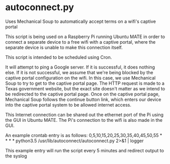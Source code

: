 # autoconnect.py
Uses Mechanical Soup to automatically accept terms on a wifi's captive portal

This script is being used on a Raspberry Pi running Ubuntu MATE in order to connect a separate device to a free wifi with a captive portal,
where the separate device is unable to make this connection itself.

This script is intended to be scheduled using Cron. 

It will attempt to ping a Google server. If it is successful, it does nothing else.
If it is not successful, we assume that we're being blocked by the captive portal configuration on the wifi. 
In this case, we use Mechanical Soup to try to get to the captive portal page. The HTTP request is made to a Texas government website, 
but the exact site doesn't matter as we intend to be redirected to the captive portal page. 
Once on the captive portal page, Mechanical Soup follows the continue button link, which enters our device into the captive portal system to be allowed internet access.

This Internet connection can be shared out the ethernet port of the Pi using the GUI in Ubuntu MATE. The Pi's connection to the wifi is also made in the GUI. 

An example crontab entry is as follows:
0,5,10,15,20,25,30,35,40,45,50,55 * * * * python3.5 /usr/lib/autoconnect/autoconnect.py 2>&1 | logger

This example entry will run the script every 5 minutes and redirect output to the syslog
